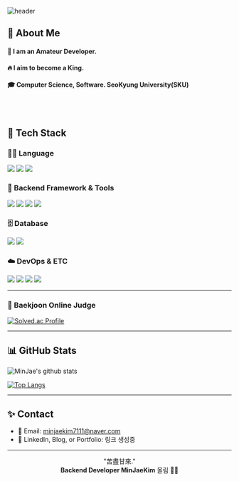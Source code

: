 <div>

![header](https://capsule-render.vercel.app/api?type=waving&color=0:ECE9E6,100:FFFFFF&height=250&text=MinJaeKim&fontColor=000000&fontAlignY=40&desc=Backend%20Developer%20%7C%20Java%20%7C%20DB&descAlign=50&descAlignY=65)

</div>

<div>
  <!--Body-->
  
  ## 👀 About Me
  #### :raising_hand: I am an Amateur Developer.<br/>
  #### :fire: I aim to become a King.<br/>
  #### :mortar_board: Computer Science, Software. SeoKyung University(SKU)
  <br/>
  <br/>

## 🧱 Tech Stack

### 👨‍💻 Language
<img src="https://img.shields.io/badge/Java-007396?style=flat-square&logo=OpenJDK&logoColor=white"/>
<img src="https://img.shields.io/badge/SQL-4479A1?style=flat-square&logo=MySQL&logoColor=white"/>
<img src="https://img.shields.io/badge/Python-3776AB?style=flat-square&logo=Python&logoColor=white"/>

### 🧰 Backend Framework & Tools
<img src="https://img.shields.io/badge/Spring Boot-6DB33F?style=flat-square&logo=Spring-Boot&logoColor=white"/>
<img src="https://img.shields.io/badge/JPA-59666C?style=flat-square&logo=Hibernate&logoColor=white"/>
<img src="https://img.shields.io/badge/MyBatis-0052CC?style=flat-square&logo=MySQL&logoColor=white"/>
<img src="https://img.shields.io/badge/REST-000000?style=flat-square&logo=Rest&logoColor=white"/>

### 🗄️ Database
<img src="https://img.shields.io/badge/MySQL-005C84?style=flat-square&logo=MySQL&logoColor=white"/>
<img src="https://img.shields.io/badge/Oracle-F80000?style=flat-square&logo=Oracle&logoColor=white"/>

### ☁️ DevOps & ETC
<img src="https://img.shields.io/badge/Git-F05032?style=flat-square&logo=Git&logoColor=white"/>
<img src="https://img.shields.io/badge/GitHub-181717?style=flat-square&logo=GitHub&logoColor=white"/>
<img src="https://img.shields.io/badge/IntelliJ IDEA-000000?style=flat-square&logo=intellijidea&logoColor=white"/>
<img src="https://img.shields.io/badge/AWS-232F3E?style=flat-square&logo=Amazon-AWS&logoColor=white"/>

---

### 🏅 Baekjoon Online Judge

[![Solved.ac Profile](http://mazassumnida.wtf/api/v2/generate_badge?boj=minjaekim7311)](https://solved.ac/minjaekim7111)

---


## 📊 GitHub Stats

![MinJae's github stats](https://github-readme-stats.vercel.app/api?username=MinJae-King&show_icons=true&theme=tokyonight&cache_buster=1) 

[![Top Langs](https://github-readme-stats.vercel.app/api/top-langs/?username=MinJae-King&layout=compact&theme=radical)](https://github.com/anuraghazra/github-readme-stats)

---

## ✨ Contact

- 📧 Email: minjaekim7111@naver.com  
- 💼 LinkedIn, Blog, or Portfolio: 링크 생성중

---

<!-- footer -->
<div align="center">

"苦盡甘來."  
**Backend Developer MinJaeKim** 올림 🙇‍♂️

</div> 
